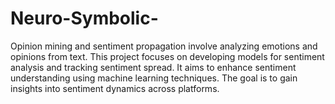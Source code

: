# Neuro-Symbolic-

Opinion mining and sentiment propagation involve analyzing emotions and opinions from text. This project focuses on developing models
for sentiment analysis and tracking sentiment spread. It aims to enhance
sentiment understanding using machine learning techniques. The goal is to
gain insights into sentiment dynamics across platforms.
